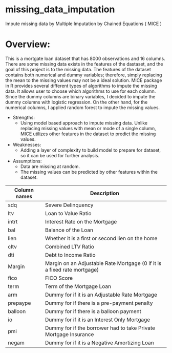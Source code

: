 # missing_data_imputation
Impute missing data by Multiple Imputation by Chained Equations ( MICE )

# Overview:

This is a mortgate loan dataset that has 8000 observations and 16 columns. 
There are some missing data exists in the features of the dastaset, and the goal of this project is to the missing data. 
The features of the dataset contains both numerical and dummy variables; therefore, simply replacing the mean to the missing values may not be a ideal solution. 
MICE package in R provides several different types of algorithms to impute the missing data. 
It allows user to choose which algorithms to use for each column.
Since the dummy columns are binary variables, I decided to impute the dummy columns with logistic regression.
On the other hand, for the numerical columns, I applied random forest to impute the missing values. 


- Strengths:
  - Using model based approach to impute missing data. Unlike replacing missing values with mean or mode of a single column, MICE utilizes other features in the dataset to predict the missing values. 
- Weaknesses:
  - Adding a layer of complexity to build model to prepare for dataset, so it can be used for further analysis. 
- Assumptions:
  - Data are missing at random.
  - The missing values can be predicted by other features within the dataset. 




| Column names | Description | 
| ------------ | ----------- |
sdq| Severe Delinquency
ltv| Loan to Value Ratio
intrt| Interest Rate on the Mortgage
bal| Balance of the Loan
lien| Whether it is a first or second lien on the home
cltv| Combined LTV Ratio
dti| Debt to Income Ratio
Margin| Margin on an Adjustable Rate Mortgage (0 if it is a fixed rate mortgage)
fico| FICO Score
term| Term of the Mortgage Loan
arm| Dummy for if it is an Adjustable Rate Mortgage
prepaype| Dummy for if there is a pre-payment penalty
balloon| Dummy for if there is a balloon payment
io| Dummy for if it is an Interest Only Mortgage
pmi| Dummy for if the borrower had to take Private Mortgage Insurance
negam| Dummy for if it is a Negative Amortizing Loan
